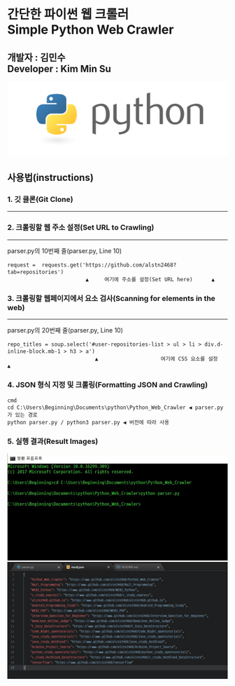 간단한 파이썬 웹 크롤러<br/>
Simple Python Web Crawler
======================
개발자 : 김민수<br/>
Developer : Kim Min Su
---------------------
![Python](images/Logo.png)
## 사용법(instructions)

### 1. 깃 클론(Git Clone)
- - -
### 2. 크롤링할 웹 주소 설정(Set URL to Crawling)
- - -
parser.py의 10번째 줄(parser.py, Line 10)
```
request =  requests.get('https://github.com/alstn2468?tab=repositories')
                         ▲     여기에 주소를 설정(Set URL here)      ▲
```
### 3. 크롤링할 웹페이지에서 요소 검사(Scanning for elements in the web)
- - -
parser.py의 20번째 줄(parser.py, Line 10)
```
repo_titles = soup.select('#user-repositories-list > ul > li > div.d-inline-block.mb-1 > h3 > a')
                            ▲                    여기에 CSS 요소를 설정                      ▲
```
### 4. JSON 형식 지정 및 크롤링(Formatting JSON and Crawling)
```
cmd
cd C:\Users\Beginning\Documents\python\Python_Web_Crawler ◀ parser.py가 있는 경로
python parser.py / python3 parser.py ◀ 버전에 따라 사용
```
### 5. 실행 결과(Result Images)
![Command Result](images/1.jpg)
![JSON Result](images/2.jpg)
